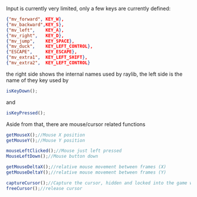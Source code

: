 Input is currently very limited, only a few keys are currently defined:
```json
{"mv_forward", KEY_W},  
{"mv_backward",KEY_S},  
{"mv_left",    KEY_A},  
{"mv_right",   KEY_D},  
{"mv_jump",    KEY_SPACE},  
{"mv_duck",    KEY_LEFT_CONTROL},  
{"ESCAPE",     KEY_ESCAPE},  
{"mv_extra1",  KEY_LEFT_SHIFT},  
{"mv_extra2",  KEY_LEFT_CONTROL}
```

the right side shows the internal names used by raylib, the left side is the name of they key used by 
```js
isKeyDown();
```
and
```js
isKeyPressed();
```


Aside from that, there are mouse/cursor related functions

```js
getMouseX();//Mouse X position
getMouseY();//Mouse Y position

mouseLeftClicked();//Mouse just left pressed
MouseLeftDown();//Mouse button down

getMouseDeltaX();//relative mouse movement between frames (X)
getMouseDeltaY();//relative mouse movement between frames (Y)

captureCursor();//Capture the cursor, hidden and locked into the game window
freeCursor();//release cursor
```


